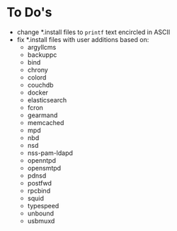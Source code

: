 # To Do's

- change \*.install files to `printf` text encircled in ASCII
- fix \*.install files with user additions based on:
  - argyllcms
  - backuppc
  - bind
  - chrony
  - colord
  - couchdb
  - docker
  - elasticsearch
  - fcron
  - gearmand
  - memcached
  - mpd
  - nbd
  - nsd
  - nss-pam-ldapd
  - openntpd
  - opensmtpd
  - pdnsd
  - postfwd
  - rpcbind
  - squid
  - typespeed
  - unbound
  - usbmuxd
